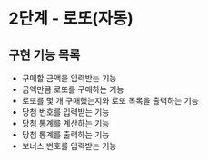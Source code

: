 # 2단계 - 로또(자동)
## 구현 기능 목록
* 구매할 금액을 입력받는 기능
* 금액만큼 로또를 구매하는 기능
* 로또를 몇 개 구매했는지와 로또 목록을 출력하는 기능
* 당첨 번호를 입력받는 기능
* 당첨 통계를 계산하는 기능
* 당첨 통계를 출력하는 기능
*  보너스 번호를 입력받는 기능